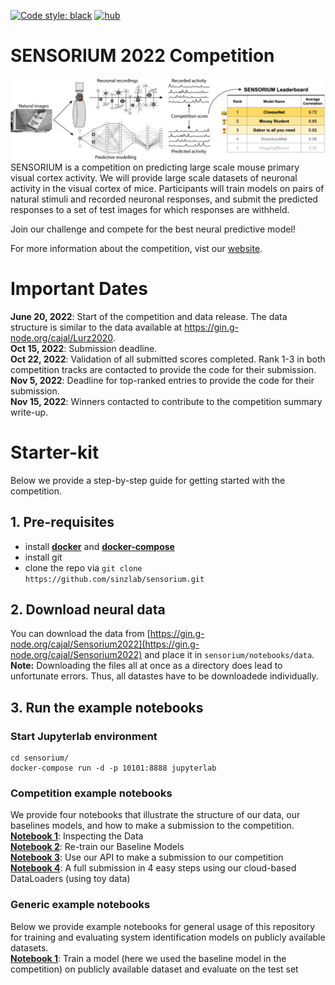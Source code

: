 <a href="https://github.com/psf/black"><img alt="Code style: black" src="https://img.shields.io/badge/code%20style-black-000000.svg"></a>
[![hub](https://img.shields.io/badge/powered%20by-hub%20-ff5a1f.svg)](https://github.com/activeloopai/Hub)

# SENSORIUM 2022 Competition

![plot](figures/Fig1.png)
SENSORIUM is a competition on predicting large scale mouse primary visual cortex activity. We will provide large scale datasets of neuronal activity in the visual cortex of mice. Participants will train models on pairs of natural stimuli and recorded neuronal responses, and submit the predicted responses to a set of test images for which responses are withheld.

Join our challenge and compete for the best neural predictive model!

For more information about the competition, vist our [website](https://sensorium2022.net/).

# Important Dates
**June 20, 2022**: Start of the competition and data release. The data structure is similar to the data available at https://gin.g-node.org/cajal/Lurz2020.
<br>**Oct 15, 2022**: Submission deadline.
<br>**Oct 22, 2022**: Validation of all submitted scores completed. Rank 1-3 in both competition tracks are contacted to provide the code for their submission.
<br>**Nov 5, 2022**: Deadline for top-ranked entries to provide the code for their submission.
<br>**Nov 15, 2022**: Winners contacted to contribute to the competition summary write-up.

# Starter-kit

Below we provide a step-by-step guide for getting started with the competition.

## 1. Pre-requisites
- install [**docker**](https://docs.docker.com/get-docker/) and [**docker-compose**](https://docs.docker.com/compose/install/)
- install git
- clone the repo via `git clone https://github.com/sinzlab/sensorium.git`

## 2. Download neural data

You can download the data from [https://gin.g-node.org/cajal/Sensorium2022](https://gin.g-node.org/cajal/Sensorium2022) and place it in `sensorium/notebooks/data`.
**Note:** Downloading the files all at once as a directory does lead to unfortunate errors. Thus, all datastes have to be downloadede individually.

## 3. Run the example notebooks

### **Start Jupyterlab environment**
```
cd sensorium/
docker-compose run -d -p 10101:8888 jupyterlab
```

### **Competition example notebooks**
We provide four notebooks that illustrate the structure of our data, our baselines models, and how to make a submission to the competition.
<br>[**Notebook 1**](notebooks/legacy/1_inspect_data.ipynb): Inspecting the Data
<br>[**Notebook 2**](notebooks/legacy/2_model_training.ipynb): Re-train our Baseline Models
<br>[**Notebook 3**](notebooks/legacy/3_submission_and_evaluation.ipynb): Use our API to make a submission to our competition
<br>[**Notebook 4**](notebooks/legacy/4_cloud_based_data_demo.ipynb): A full submission in 4 easy steps using our cloud-based DataLoaders (using toy data)

### **Generic example notebooks**
Below we provide example notebooks for general usage of this repository for training and evaluating system identification models on publicly available datasets.
<br>[**Notebook 1**](notebooks/legacy/5_model_training_and_evaluation.ipynb): Train a model (here we used the baseline model in the competition) on publicly available dataset and evaluate on the test set